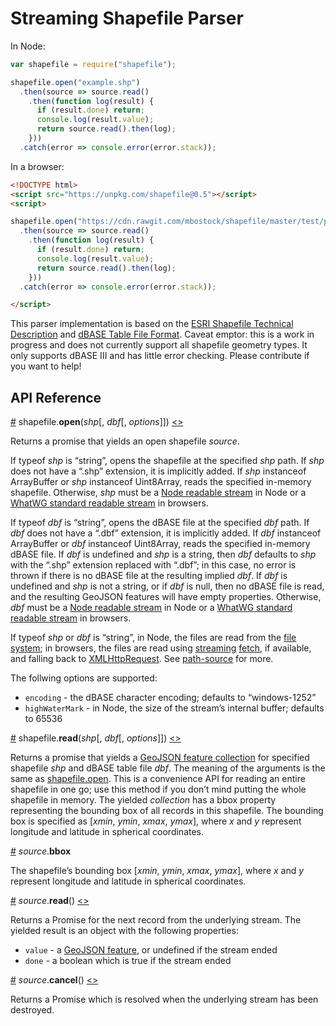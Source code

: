 # Streaming Shapefile Parser

In Node:

```js
var shapefile = require("shapefile");

shapefile.open("example.shp")
  .then(source => source.read()
    .then(function log(result) {
      if (result.done) return;
      console.log(result.value);
      return source.read().then(log);
    }))
  .catch(error => console.error(error.stack));
```

In a browser:

```html
<!DOCTYPE html>
<script src="https://unpkg.com/shapefile@0.5"></script>
<script>

shapefile.open("https://cdn.rawgit.com/mbostock/shapefile/master/test/points.shp")
  .then(source => source.read()
    .then(function log(result) {
      if (result.done) return;
      console.log(result.value);
      return source.read().then(log);
    }))
  .catch(error => console.error(error.stack));

</script>
```

This parser implementation is based on the [ESRI Shapefile Technical Description](http://www.esri.com/library/whitepapers/pdfs/shapefile.pdf) and [dBASE Table File Format](http://www.digitalpreservation.gov/formats/fdd/fdd000325.shtml). Caveat emptor: this is a work in progress and does not currently support all shapefile geometry types. It only supports dBASE III and has little error checking. Please contribute if you want to help!

## API Reference

<a name="open" href="#open">#</a> shapefile.<b>open</b>(<i>shp</i>[, <i>dbf</i>[, <i>options</i>]]) [<>](https://github.com/mbostock/shapefile/blob/master/index.js#L6 "Source")

Returns a promise that yields an open shapefile *source*.

If typeof *shp* is “string”, opens the shapefile at the specified *shp* path. If *shp* does not have a “.shp” extension, it is implicitly added. If *shp* instanceof ArrayBuffer or *shp* instanceof Uint8Array, reads the specified in-memory shapefile. Otherwise, *shp* must be a [Node readable stream](https://nodejs.org/api/stream.html#stream_readable_streams) in Node or a [WhatWG standard readable stream](https://streams.spec.whatwg.org/#rs) in browsers.

If typeof *dbf* is “string”, opens the dBASE file at the specified *dbf* path. If *dbf* does not have a “.dbf” extension, it is implicitly added. If *dbf* instanceof ArrayBuffer or *dbf* instanceof Uint8Array, reads the specified in-memory dBASE file. If *dbf* is undefined and *shp* is a string, then *dbf* defaults to *shp* with the “.shp” extension replaced with “.dbf”; in this case, no error is thrown if there is no dBASE file at the resulting implied *dbf*. If *dbf* is undefined and *shp* is not a string, or if *dbf* is null, then no dBASE file is read, and the resulting GeoJSON features will have empty properties. Otherwise, *dbf* must be a [Node readable stream](https://nodejs.org/api/stream.html#stream_readable_streams) in Node or a [WhatWG standard readable stream](https://streams.spec.whatwg.org/#rs) in browsers.

If typeof *shp* or *dbf* is “string”, in Node, the files are read from the [file system](https://nodejs.org/api/fs.html); in browsers, the files are read using [streaming](https://www.chromestatus.com/feature/5804334163951616) [fetch](https://fetch.spec.whatwg.org/), if available, and falling back to [XMLHttpRequest](https://xhr.spec.whatwg.org/). See [path-source](https://github.com/mbostock/path-source) for more.

The follwing options are supported:

* `encoding` - the dBASE character encoding; defaults to “windows-1252”
* `highWaterMark` - in Node, the size of the stream’s internal buffer; defaults to 65536

<a name="read" href="#read">#</a> shapefile.<b>read</b>(<i>shp</i>[, <i>dbf</i>[, <i>options</i>]]) [<>](https://github.com/mbostock/shapefile/blob/master/index.js#L31 "Source")

Returns a promise that yields a [GeoJSON feature collection](http://geojson.org/geojson-spec.html#feature-collection-objects) for specified shapefile *shp* and dBASE table file *dbf*. The meaning of the arguments is the same as [shapefile.open](#open). This is a convenience API for reading an entire shapefile in one go; use this method if you don’t mind putting the whole shapefile in memory. The yielded *collection* has a bbox property representing the bounding box of all records in this shapefile. The bounding box is specified as [*xmin*, *ymin*, *xmax*, *ymax*], where *x* and *y* represent longitude and latitude in spherical coordinates.

<a name="source_bbox" href="#source_bbox">#</a> <i>source</i>.<b>bbox</b>

The shapefile’s bounding box [*xmin*, *ymin*, *xmax*, *ymax*], where *x* and *y* represent longitude and latitude in spherical coordinates.

<a name="source_read" href="#source_read">#</a> <i>source</i>.<b>read</b>() [<>](https://github.com/mbostock/shapefile/blob/master/shapefile/read.js "Source")

Returns a Promise for the next record from the underlying stream. The yielded result is an object with the following properties:

* `value` - a [GeoJSON feature](http://geojson.org/geojson-spec.html#feature-objects), or undefined if the stream ended
* `done` - a boolean which is true if the stream ended

<a name="source_cancel" href="#source_cancel">#</a> <i>source</i>.<b>cancel</b>() [<>](https://github.com/mbostock/shapefile/blob/master/shapefile/cancel.js "Source")

Returns a Promise which is resolved when the underlying stream has been destroyed.
